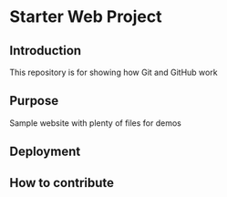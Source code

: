 # Starter Web Project

## Introduction

This repository is for showing how Git and GitHub work

## Purpose

Sample website with plenty of files for demos

## Deployment

## How to contribute
